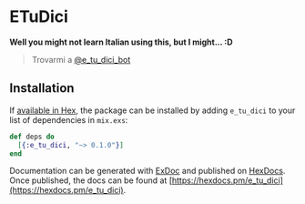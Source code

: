 # ETuDici

**Well you might not learn Italian using this, but I might... :D**

> Trovarmi a [@e_tu_dici_bot](https://t.me/e_tu_dici_bot)

## Installation

If [available in Hex](https://hex.pm/docs/publish), the package can be installed
by adding `e_tu_dici` to your list of dependencies in `mix.exs`:

```elixir
def deps do
  [{:e_tu_dici, "~> 0.1.0"}]
end
```

Documentation can be generated with [ExDoc](https://github.com/elixir-lang/ex_doc)
and published on [HexDocs](https://hexdocs.pm). Once published, the docs can
be found at [https://hexdocs.pm/e_tu_dici](https://hexdocs.pm/e_tu_dici).

